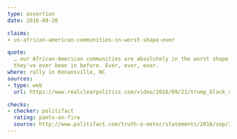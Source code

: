 ```yaml
---
type: assertion
date: 2016-09-20

claims:
- us-african-american-communities-in-worst-shape-ever

quote:
  … our African-American communities are absolutely in the worst shape
  they've ever been in before. Ever, ever, ever.
where: rally in Kenansville, NC
sources:
- type: web
  url: https://www.realclearpolitics.com/video/2016/09/21/trump_black_communities_are_in_the_worst_shape_theyve_ever_been_in_ever_ever_ever.html

checks:
- checker: politifact
  rating: pants-on-fire
  source: http://www.politifact.com/truth-o-meter/statements/2016/sep/22/donald-trump/trumps-pants-fire-claim-blacks-are-absolutely-wors/
---
```

